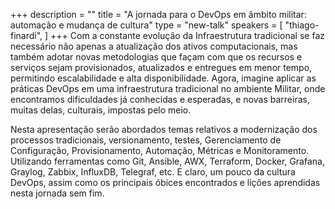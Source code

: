 +++
description = ""
title = "A jornada para o DevOps em âmbito militar: automação e mudança de cultura"
type = "new-talk"
speakers = [
        "thiago-finardi",
]
+++
Com a constante evolução da Infraestrutura tradicional se faz necessário não apenas a atualização dos ativos computacionais, mas também adotar novas metodologias que façam com que os recursos e serviços sejam provisionados, atualizados e entregues em menor tempo, permitindo escalabilidade e alta disponibilidade. Agora, imagine aplicar as práticas DevOps em uma infraestrutura tradicional no ambiente Militar, onde encontramos dificuldades já conhecidas e esperadas, e novas barreiras, muitas delas, culturais, impostas pelo meio. 

Nesta apresentação serão abordados temas relativos a modernização dos processos tradicionais, versionamento, testes, Gerenciamento de Configuração, Provisionamento, Automação, Métricas e Monitoramento. Utilizando ferramentas como Git, Ansible, AWX, Terraform, Docker, Grafana, Graylog, Zabbix, InfluxDB, Telegraf, etc. E claro, um pouco da cultura DevOps, assim como os principais óbices encontrados e lições aprendidas nesta jornada sem fim.